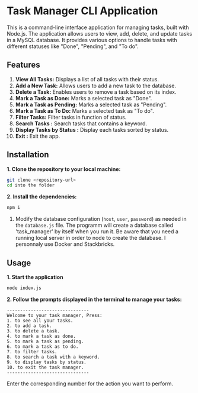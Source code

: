 # Task Manager CLI Application

This is a command-line interface application for managing tasks, built with Node.js. The application allows users to view, add, delete, and update tasks in a MySQL database. It provides various options to handle tasks with different statuses like "Done", "Pending", and "To do".

## Features

1. **View All Tasks:** Displays a list of all tasks with their status.
2. **Add a New Task:** Allows users to add a new task to the database.
3. **Delete a Task:** Enables users to remove a task based on its index.
4. **Mark a Task as Done:** Marks a selected task as "Done".
5. **Mark a Task as Pending:** Marks a selected task as "Pending".
6. **Mark a Task as To Do:** Marks a selected task as "To do".
7. **Filter Tasks:** Filter tasks in function of status.
8. **Search Tasks :** Search tasks that contains a keyword.
9. **Display Tasks by Status :** Display each tasks sorted by status.
10. **Exit :** Exit the app.

## Installation

**1. Clone the repository to your local machine:**

```bash
git clone <repository-url>
cd into the folder
```

**2. Install the dependencies:**

```bash
npm i
```

1. Modify the database configuration (`host`, `user`, `password`) as needed in the `database.js` file. The programm will create a database called 'task_manager' by itself when you run it.
Be aware that you need a running local server in order to node to create the database. I personnaly use Docker and Stackbricks. 

## Usage

**1. Start the application**

```bash
node index.js
```

**2. Follow the prompts displayed in the terminal to manage your tasks:**

```
-------------------------------
Welcome to your task manager, Press:
1. to see all your tasks.
2. to add a task.
3. to delete a task.
4. to mark a task as done.
5. to mark a task as pending.
6. to mark a task as to do.
7. to filter tasks.
8. to search a task with a keyword.
9. to display tasks by status.
10. to exit the task manager.
-------------------------------
```

Enter the corresponding number for the action you want to perform.

